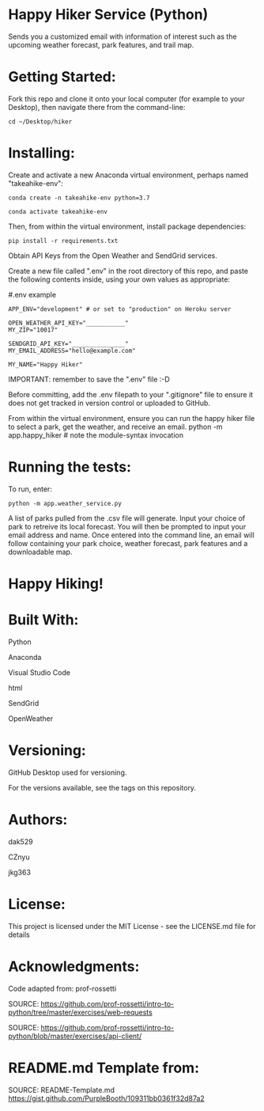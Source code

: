 # Happy Hiker Service (Python)
Sends you a customized email with information of interest such as the upcoming weather forecast, park features, and trail map.

# Getting Started: 
Fork this repo and clone it onto your local computer (for example to your Desktop), then navigate there from the command-line:

    cd ~/Desktop/hiker

# Installing:
Create and activate a new Anaconda virtual environment, perhaps named "takeahike-env":
 
    conda create -n takeahike-env python=3.7

    conda activate takeahike-env

Then, from within the virtual environment, install package dependencies:

    pip install -r requirements.txt

Obtain API Keys from the Open Weather and SendGrid services. 

Create a new file called ".env" in the root directory of this repo, and paste the following contents inside, using your own values as appropriate:

   #.env example

    APP_ENV="development" # or set to "production" on Heroku server

    OPEN_WEATHER_API_KEY="___________"
    MY_ZIP="10017"

    SENDGRID_API_KEY="_______________"
    MY_EMAIL_ADDRESS="hello@example.com"

    MY_NAME="Happy Hiker"

IMPORTANT: remember to save the ".env" file :-D

Before committing, add the .env filepath to your ".gitignore" file to ensure it does not get tracked in version control or uploaded to GitHub.

From within the virtual environment, ensure you can run the happy hiker file to select a park, get the weather, and receive an email.
python -m app.happy_hiker # note the module-syntax invocation
 
# Running the tests:
To run, enter:

    python -m app.weather_service.py

A list of parks pulled from the .csv file will generate.  Input your choice of park to retreive its local forecast.  You will then be prompted to input your email address and name.  Once entered into the command line, an email will follow containing your park choice, weather forecast, park features and a downloadable map.

# Happy Hiking!

# Built With:
Python

Anaconda

Visual Studio Code

html

SendGrid

OpenWeather

# Versioning:
GitHub Desktop used for versioning.

For the versions available, see the tags on this repository.

# Authors:
dak529

CZnyu

jkg363

# License:
This project is licensed under the MIT License - see the LICENSE.md file for details

# Acknowledgments:
Code adapted from: prof-rossetti

SOURCE: https://github.com/prof-rossetti/intro-to-python/tree/master/exercises/web-requests

SOURCE: https://github.com/prof-rossetti/intro-to-python/blob/master/exercises/api-client/

# README.md Template from:
SOURCE: README-Template.md https://gist.github.com/PurpleBooth/109311bb0361f32d87a2
